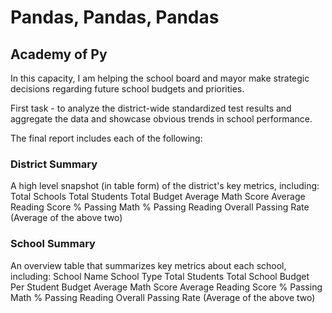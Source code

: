 # Pandas, Pandas, Pandas

## Academy of Py
In this capacity, I am helping the school board and mayor make strategic decisions regarding future school budgets and priorities.

First task - to analyze the district-wide standardized test results and aggregate the data and showcase obvious trends in school performance.

The final report includes each of the following:

### District Summary
A high level snapshot (in table form) of the district's key metrics, including: 
  Total Schools
  Total Students
  Total Budget
  Average Math Score
  Average Reading Score
  % Passing Math
  % Passing Reading
  Overall Passing Rate (Average of the above two)
  
### School Summary
An overview table that summarizes key metrics about each school, including: 
  School Name
  School Type
  Total Students
  Total School Budget
  Per Student Budget
  Average Math Score
  Average Reading Score
  % Passing Math
  % Passing Reading
  Overall Passing Rate (Average of the above two)
